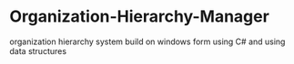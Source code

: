 # Organization-Hierarchy-Manager
organization hierarchy system build on windows form using C# and using data structures 
